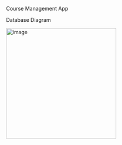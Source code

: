 Course Management App



Database Diagram




<img width="300" alt="image" src="https://github.com/baothai123789/courseApp/assets/130385743/b6a8da36-e666-4739-b699-b86495670590">
